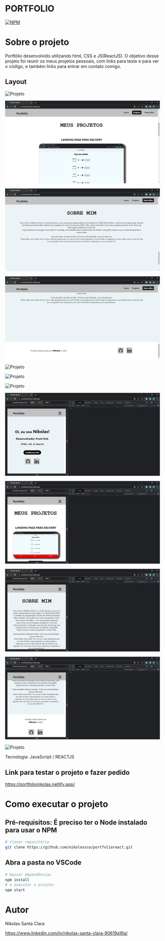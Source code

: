 # PORTFOLIO
[![NPM](https://img.shields.io/npm/l/react)](https://github.com/nikolassco/portfolioreact/blob/main/LICENSE) 

# Sobre o projeto
Portfólio desenvolvido utilizando html, CSS e JS(ReactJS). O objetivo desse projeto foi reunir os meus projetos pessoais, com links para teste e para ver o código, e também links para entrar em contato comigo.

## Layout
![Projeto](https://github.com/nikolassco/asset/blob/main/Portf%C3%B3lio%20Nikolas%20-%20Google%20Chrome%2022_09_2022%2013_29_03.png)

![Projeto](https://github.com/nikolassco/asset/blob/main/React%20App%20-%20Google%20Chrome%2002_09_2022%2016_20_42.png)

![Projeto](https://github.com/nikolassco/asset/blob/main/React%20App%20-%20Google%20Chrome%2002_09_2022%2016_21_05.png)

![Projeto](https://github.com/nikolassco/asset/blob/main/React%20App%20-%20Google%20Chrome%2002_09_2022%2016_21_55.png)

![Projeto](https://github.com/nikolassco/asset/blob/main/Portf%C3%B3lio%20Nikolas%20-%20Google%20Chrome%2022_09_2022%2013_36_12.png)

![Projeto](https://github.com/nikolassco/asset/blob/main/Portf%C3%B3lio%20Nikolas%20-%20Google%20Chrome%2022_09_2022%2013_29_26.png)

![Projeto](https://github.com/nikolassco/asset/blob/main/Portf%C3%B3lio%20Nikolas%20-%20Google%20Chrome%2022_09_2022%2013_29_14.png)

![Projeto](https://github.com/nikolassco/asset/blob/main/React%20App%20-%20Google%20Chrome%2002_09_2022%2016_20_29.png)

![Projeto](https://github.com/nikolassco/asset/blob/main/React%20App%20-%20Google%20Chrome%2002_09_2022%2016_20_52.png)

![Projeto](https://github.com/nikolassco/asset/blob/main/React%20App%20-%20Google%20Chrome%2002_09_2022%2016_21_47.png)

![Projeto](https://github.com/nikolassco/asset/blob/main/React%20App%20-%20Google%20Chrome%2002_09_2022%2016_22_00.png)

![Projeto](https://github.com/nikolassco/asset/blob/main/Portf%C3%B3lio%20Nikolas%20-%20Google%20Chrome%2022_09_2022%2013_36_16.png)

Tecnologia: JavaScript / REACTJS

## Link para testar o projeto e fazer pedido 
https://portfolionikolas.netlify.app/

# Como executar o projeto

## Pré-requisitos: É preciso ter o Node instalado para usar o NPM

```bash
# clonar repositório
git clone https://github.com/nikolassco/portfolioreact.git
```

## Abra a pasta no VSCode

```bash
# baixar dependências
npm install
# e executar o projeto
npm start
```

# Autor

Nikolas Santa Clara

https://www.linkedin.com/in/nikolas-santa-clara-90619a16a/
